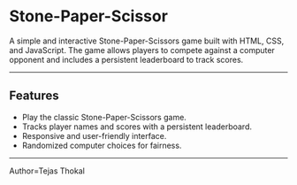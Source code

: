 # Stone-Paper-Scissor

A simple and interactive Stone-Paper-Scissors game built with HTML, CSS, and JavaScript. The game allows players to compete against a computer opponent and includes a persistent leaderboard to track scores.

---

## Features
- Play the classic Stone-Paper-Scissors game.
- Tracks player names and scores with a persistent leaderboard.
- Responsive and user-friendly interface.
- Randomized computer choices for fairness.

---

Author=Tejas Thokal